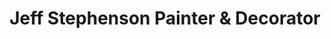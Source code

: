 ---
title: "Jeff Stephenson Painter & Decorator"
url: /cramlington/jeff-stephenson-painter-and-decorator/
shop: interior decoration
---